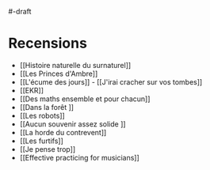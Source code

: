 #-draft

# Recensions

- [[Histoire naturelle du surnaturel]]
- [[Les Princes d'Ambre]]
- [[L'écume des jours]] - [[J'irai cracher sur vos tombes]]
- [[EKR]]
- [[Des maths ensemble et pour chacun]]
- [[Dans la forêt ]]
- [[Les robots]]
- [[Aucun souvenir assez solide ]]
- [[La horde du contrevent]]
- [[Les furtifs]]
- [[Je pense trop]]
- [[Effective practicing for musicians]]
